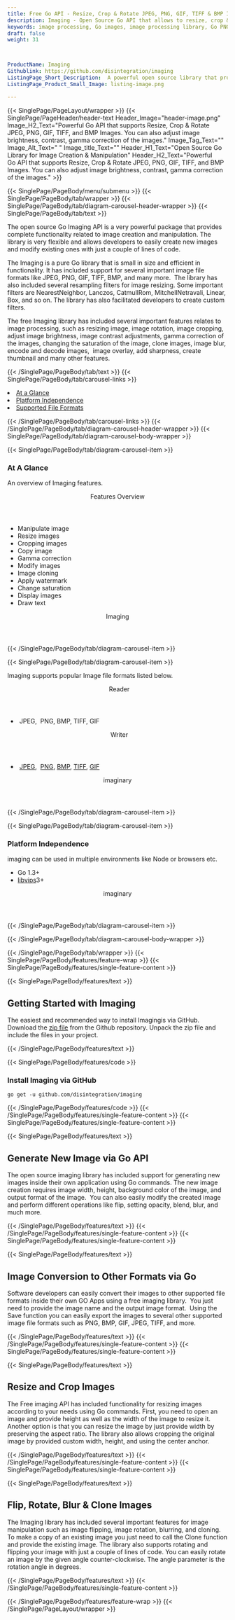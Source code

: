 ```yaml
---
title: Free Go API - Resize, Crop & Rotate JPEG, PNG, GIF, TIFF & BMP Images
description: Imaging - Open Source Go API that allows to resize, crop & rotate JPEG, PNG, GIF, TIFF & BMP Images. Adjust image brightness, contrast, gamma correction.
keywords: image processing, Go images, image processing library, Go PNG API, Go JPG, Go image API, Go Image creation, Modify images, Image filtering API, Go  fade image , image filtering  API, image animation, 3d image  rendering, plasma effect
draft: false
weight: 31



ProductName: Imaging
Githublink: https://github.com/disintegration/imaging
ListingPage_Short_Description:  A powerful open source library that provides complete functionality related to image creation and manipulation.
ListingPage_Product_Small_Image: listing-image.png 

---
```


{{< SinglePage/PageLayout/wrapper >}}
{{< SinglePage/PageHeader/header-text
Header_Image="header-image.png"
Image_H2_Text="Powerful Go API that supports Resize, Crop & Rotate JPEG, PNG, GIF, TIFF, and BMP Images. You can also adjust image brightness, contrast, gamma correction of the images."
Image_Tag_Text=""
Image_Alt_Text=" "
Image_title_Text=""
Header_H1_Text="Open Source Go Library for Image Creation & Manipulation"
Header_H2_Text="Powerful Go API that supports Resize, Crop & Rotate JPEG, PNG, GIF, TIFF, and BMP Images. You can also adjust image brightness, contrast, gamma correction of the images." >}}

{{< SinglePage/PageBody/menu/submenu >}}
{{< SinglePage/PageBody/tab/wrapper >}}
{{< SinglePage/PageBody/tab/diagram-carousel-header-wrapper >}}
{{< SinglePage/PageBody/tab/text >}}



<p>The open source Go Imaging API is a very powerful package that provides complete functionality related to image creation and manipulation. The library is very flexible and allows developers to easily create new images and modify existing ones with just a couple of lines of code.</p>
<p>The Imaging is a pure Go library that is small in size and efficient in functionality. It has included support for several important image file formats like JPEG, PNG, GIF, TIFF, BMP, and many more.  The library has also included several resampling filters for image resizing. Some important filters are NearestNeighbor, Lanczos, CatmullRom, MitchellNetravali, Linear, Box, and so on. The library has also facilitated developers to create custom filters.</p>
<p>The free Imaging library has included several important features relates to image processing, such as resizing image, image rotation, image cropping, adjust image brightness, image contrast adjustments, gamma correction of the images, changing the saturation of the image, clone images, image blur, encode and decode images,  image overlay, add sharpness, create thumbnail and many other features.</p>

{{< /SinglePage/PageBody/tab/text >}}
{{< SinglePage/PageBody/tab/carousel-links >}}

<li data-target="#diagramcarousel" data-slide-to="0"><a href="#">At a Glance</a></li>
<li data-target="#diagramcarousel" data-slide-to="2"><a href="#">Platform Independence</a></li>
<li data-target="#diagramcarousel" data-slide-to="1"><a class="activetab" href="#">Supported File Formats</a></li>


{{< /SinglePage/PageBody/tab/carousel-links >}}
{{< /SinglePage/PageBody/tab/diagram-carousel-header-wrapper >}}
{{< SinglePage/PageBody/tab/diagram-carousel-body-wrapper >}}

{{< SinglePage/PageBody/tab/diagram-carousel-item >}}
<h3>At A Glance</h3>
<p>An overview of Imaging features.</p>
<div class="diagram1 d1-poi">
<div class="d1-row">
<div class="d1-col d1-right"><header>Features Overview</header>
<ul>
<li>Manipulate image</li>
<li>Resize images</li>
<li>Cropping images</li>
<li>Copy image</li>
<li>Gamma correction</li>
<li>Modify images</li>
<li>Image cloning</li>
<li>Apply watermark</li>
<li>Change saturation</li>
<li>Display images</li>
<li>Draw text</li>
</ul>
</div>
</div>
<div class="d1-logo" style="border: none;"><header>Imaging</header><footer><small></small></footer></div>
<!--/logo--></div>
<!--/diagram1-->
{{< /SinglePage/PageBody/tab/diagram-carousel-item >}}

{{< SinglePage/PageBody/tab/diagram-carousel-item >}}
<p>Imaging supports popular Image file formats listed below.</p>
<div class="diagram1 d2  d1-poi">
<div class="d1-row">
<div class="d1-col d1-left"><header><i class="fa fa-arrows-v "> </i> Reader</header>
<ul>
<li> JPEG,  PNG, BMP, TIFF, GIF</li>
</ul>
</div>
<!--/left-->
<div class="d1-col d1-right"><header><i class="fa  fa-long-arrow-down"> </i> Writer</header>
<ul>
<li> <a href="https://docs.fileformat.com/image/jpeg/">JPEG</a>,  <a href="https://docs.fileformat.com/image/png/">PNG</a>, <a href="https://docs.fileformat.com/image/bmp/">BMP</a>, <a href="https://docs.fileformat.com/image/tiff/">TIFF</a>, <a href="https://docs.fileformat.com/image/gif/">GIF</a></li>
</ul>
</div>
<!--/right--></div>
<!--/row-->
<div class="d1-logo" style="border: none;"><header>imaginary</header><footer><small></small></footer></div>
<!--/logo--></div>
<!--/diagram2-->
{{< /SinglePage/PageBody/tab/diagram-carousel-item >}}

{{< SinglePage/PageBody/tab/diagram-carousel-item >}}
<h3>Platform Independence</h3>
<p>imaging can be used in multiple environments like Node or browsers etc.</p>
<div class="diagram1 d1-poi">
<div class="d1-row">
<div class="d1-col d1-right">
<ul>
<li>Go 1.3+</li>
<li><a href="https://github.com/libvips/libvips">libvips</a>3+</li>
</ul>
</div>
<!--/right--></div>
<!--/row-->
<div class="d1-logo" style="border: none;"><header>imaginary</header><footer><small></small></footer></div>
<!--/logo--></div>
<!--/diagram2 -->
{{< /SinglePage/PageBody/tab/diagram-carousel-item >}}

{{< /SinglePage/PageBody/tab/diagram-carousel-body-wrapper >}}

{{< /SinglePage/PageBody/tab/wrapper >}}
{{< SinglePage/PageBody/features/feature-wrap >}}
{{< SinglePage/PageBody/features/single-feature-content >}}

{{< SinglePage/PageBody/features/text >}}
<h2 class="h2title">Getting Started with Imaging</h2>
<p>The easiest and recommended way to install Imagingis via GitHub. Download the <a href="https://github.com/disintegration/imaging/archive/master.zip">zip file</a> from the Github repository. Unpack the zip file and include the files in your project.</p>
{{< /SinglePage/PageBody/features/text >}}

{{< SinglePage/PageBody/features/code >}}
<h3><strong>Install Imaging via GitHub</strong></h3>
<pre><code class="html">go get -u github.com/disintegration/imaging</code></pre>


{{< /SinglePage/PageBody/features/code >}}
{{< /SinglePage/PageBody/features/single-feature-content >}}
{{< SinglePage/PageBody/features/single-feature-content >}}

{{< SinglePage/PageBody/features/text >}}
<h2 class="h2title">Generate New Image via Go API</h2>
<p>The open source imaging library has included support for generating new images inside their own application using Go commands. The new image creation requires image width, height, background color of the image, and output format of the image.  You can also easily modify the created image and perform different operations like flip, setting opacity, blend, blur, and much more.</p>

{{< /SinglePage/PageBody/features/text >}}
{{< /SinglePage/PageBody/features/single-feature-content >}}
{{< SinglePage/PageBody/features/single-feature-content >}}

{{< SinglePage/PageBody/features/text >}}
<h2 class="h2title">Image Conversion to Other Formats via Go</h2>
<p>Software developers can easily convert their images to other supported file formats inside their own GO Apps using a free imaging library.  You just need to provide the image name and the output image format.  Using the Save function you can easily export the images to several other supported image file formats such as PNG, BMP, GIF, JPEG, TIFF, and more.</p>

{{< /SinglePage/PageBody/features/text >}}
{{< /SinglePage/PageBody/features/single-feature-content >}}
{{< SinglePage/PageBody/features/single-feature-content >}}

{{< SinglePage/PageBody/features/text >}}
<h2 class="h2title">Resize and Crop Images</h2>
<p>The Free imaging API has included functionality for resizing images according to your needs using Go commands. First, you need to open an image and provide height as well as the width of the image to resize it. Another option is that you can resize the image by just provide width by preserving the aspect ratio. The library also allows cropping the original image by provided custom width, height, and using the center anchor.</p>

{{< /SinglePage/PageBody/features/text >}}
{{< /SinglePage/PageBody/features/single-feature-content >}}
{{< SinglePage/PageBody/features/single-feature-content >}}

{{< SinglePage/PageBody/features/text >}}
<h2 class="h2title">Flip, Rotate, Blur & Clone Images</h2>
<p>The Imaging library has included several important features for image manipulation such as image flipping, image rotation, blurring, and cloning. To make a copy of an existing image you just need to call the Clone function and provide the existing image. The library also supports rotating and flipping your image with just a couple of lines of code. You can easily rotate an image by the given angle counter-clockwise. The angle parameter is the rotation angle in degrees.</p>

{{< /SinglePage/PageBody/features/text >}}
{{< /SinglePage/PageBody/features/single-feature-content >}}

{{< /SinglePage/PageBody/features/feature-wrap >}}
{{< /SinglePage/PageLayout/wrapper >}}
